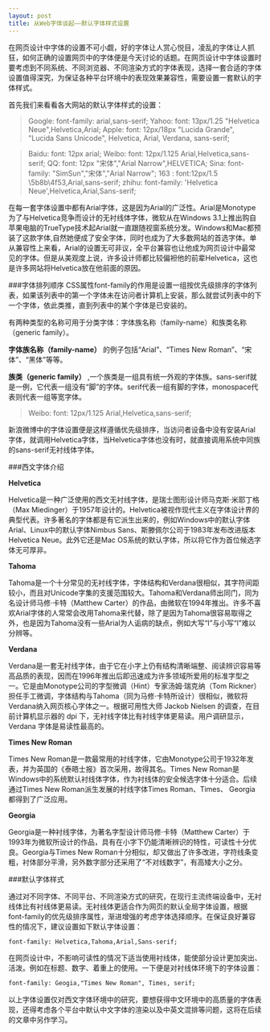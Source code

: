 ```yaml
---
layout: post
title: 从Web字体谈起——默认字体样式设置
---
```


在网页设计中字体的设置不可小觑，好的字体让人赏心悦目，凌乱的字体让人抓狂，如何正确的设置网页中的字体便是今天讨论的话题。在网页设计中字体设置时要考虑到不同系统、不同浏览器、不同渲染方式的字体表现，选择一套合适的字体设置值得深究，为保证各种平台环境中的表现效果兼容性，需要设置一套默认的字体样式。

首先我们来看看各大网站的默认字体样式的设置：


>Google:  font-family: arial,sans-serif;
Yahoo:  font: 13px/1.25 "Helvetica Neue",Helvetica,Arial;
Apple:  font: 12px/18px "Lucida Grande", "Lucida Sans Unicode", Helvetica, Arial, Verdana, sans-serif;

>Baidu:  font: 12px arial;
Weibo:  font: 12px/1.125 Arial,Helvetica,sans-serif;
QQ:     font: 12px "宋体","Arial Narrow",HELVETICA;
Sina:   font-family: "SimSun","宋体","Arial Narrow";
163 :   font:12px/1.5 \5b8b\4f53,Arial,sans-serif;
zhihu:  font-family: 'Helvetica Neue',Helvetica,Arial,Sans-serif;


在每一套字体设置中都有Arial字体，这是因为Arial的广泛性。Arial是Monotype为了与Helvetica竞争而设计的无衬线体字体，微软从在Windows 3.1上推出购自苹果电脑的TrueType技术起Arial就一直跟随视窗系统分发。Windows和Mac都预装了这款字体,自然她便成了安全字体，同时也成为了大多数网站的首选字体。单从兼容性上来看，Arial的设置无可非议，全平台兼容也让他成为网页设计中最常见的字体。但是从美观度上说，许多设计师都比较偏袒他的前辈Helvetica，这也是许多网站将Helvetica放在他前面的原因。

###字体排列顺序
CSS属性font-family的作用是设置一组按优先级排序的字体列表，如果该列表中的第一个字体未在访问者计算机上安装，那么就尝试列表中的下一个字体，依此类推，直到列表中的某个字体是已安装的。

有两种类型的名称可用于分类字体：字体族名称（family-name）和族类名称（generic family）。

**字体族名称（family-name）** 的例子包括“Arial”、“Times New Roman”、“宋体”、“黑体”等等。

**族类（generic family）** ,一个族类是一组具有统一外观的字体族。sans-serif就是一例，它代表一组没有“脚”的字体。serif代表一组有脚的字体，monospace代表则代表一组等宽字体。

>Weibo:  font: 12px/1.125 Arial,Helvetica,sans-serif;

新浪微博中的字体设置便是这样遵循优先级排序，当访问者设备中没有安装Arial字体，就调用Helvetica字体，当Helvetica字体也没有时，就直接调用系统中同族的sans-serif无衬线体字体。

###西文字体介绍

**Helvetica**

Helvetica是一种广泛使用的西文无衬线字体，是瑞士图形设计师马克斯·米耶丁格（Max Miedinger）于1957年设计的。Helvetica被视作现代主义在字体设计界的典型代表。许多著名的字体都是有它派生出来的，例如Windows中的默认字体Arial、Linux中的默认字体Nimbus Sans、斯滕佩尔公司于1983年发布改进版本Helvetica Neue。此外它还是Mac OS系统的默认字体，所以将它作为首位候选字体无可厚非。

**Tahoma**

Tahoma是一个十分常见的无衬线字体，字体结构和Verdana很相似，其字符间距较小，而且对Unicode字集的支援范围较大。Tahoma和Verdana师出同门，同为名设计师马修·卡特（Matthew Carter）的作品，由微软在1994年推出。许多不喜欢Arial字体的人常常会改用Tahoma来代替，除了是因为Tahoma很容易取得之外，也是因为Tahoma没有一些Arial为人诟病的缺点，例如大写“I”与小写“l”难以分辨等。

**Verdana**

Verdana是一套无衬线字体，由于它在小字上仍有结构清晰端整、阅读辨识容易等高品质的表现，因而在1996年推出后即迅速成为许多领域所爱用的标准字型之一。它是由Monotype公司的字型微调（Hint）专家汤姆·瑞克纳（Tom Rickner）担任手工微调，字体结构与Tahoma（同为马修·卡特所设计）很相似，微软将Verdana纳入网页核心字体之一。根据可用性大师 Jackob Nielsen 的调查，在目前计算机显示器的 dpi 下，无衬线字体比有衬线字体更易读。用户调研显示，Verdana 字体是易读性最高的。

**Times New Roman**

Times New Roman是一款最常用的衬线字体，它由Monotype公司于1932年发表，并为英国的《泰晤士报》首次采用，故得其名。Times New Roman是Windows中的系统默认衬线体字体，作为衬线体的安全候选字体十分适合。后续通过Times New Roman派生发展的衬线字体Times Roman、Times、 Georgia都得到了广泛应用。

**Georgia**

Georgia是一种衬线字体，为著名字型设计师马修·卡特（Matthew Carter）于1993年为微软所设计的作品，具有在小字下仍能清晰辨识的特性，可读性十分优良。Georgia与Times New Roman十分相似，却又做出了许多改进，字符线条变粗，衬体部分平滑，另外数字部分还采用了“不对线数字”，有高矮大小之分。

###默认字体样式

通过对不同字体、不同平台、不同渲染方式的研究，在现行主流终端设备中，无衬线体比有衬线体更易读。无衬线体更适合作为网页的默认全局字体设置，根据font-family的优先级排序属性，渐进增强的考虑字体选择顺序。在保证良好兼容性的情况下，建议设置如下默认字体设置：

```html
font-family: Helvetica,Tahoma,Arial,Sans-serif;
```

在网页设计中，不影响可读性的情况下适当使用衬线体，能使部分设计更加突出、活泼。例如在标题、数字、着重上的使用。一下便是对衬线体环境下的字体设置：

```html
font-family: Geogia,"Times New Roman", Times, serif; 
```

以上字体设置仅对西文字体环境中的研究，要想获得中文环境中的高质量的字体表现，还得考虑各个平台中默认中文字体的渲染以及中英文混排等问题，这将在后续的文章中另作学习。